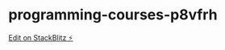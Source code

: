 # programming-courses-p8vfrh

[Edit on StackBlitz ⚡️](https://stackblitz.com/edit/programming-courses-p8vfrh)
